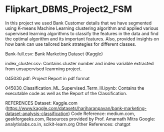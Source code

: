 # Flipkart_DBMS_Project2_FSM

In this project we used Bank Customer details that we have segmented using K-means Machine Learning clustering algorithm and applied various supervised learning algorithms to classify the features in the data and find the optimal algorithm and its important features. Also, provided insights on how bank can use tailored bank strategies for different classes.

Bank-full.csv: Bank Marketing Dataset (Kaggle)

index_cluster.csv: Contains cluster number and index variable extracted from unsupervised leanrning project.

045030.pdf: Project Report in pdf format

045030_Classification_ML_Supervised_Term_III.ipynb: Contains the executable code as well as the Report of the Classification.

REFERENCES
Dataset: Kaggle.com (https://www.kaggle.com/datasets/hariharanpavan/bank-marketing-dataset-analysis-classification)
Code Reference: medium.com, geekforgeeks.com, Resources provided by Prof. Amarnath Mitra
Google: analytixlabs.co.in, scikit-learn.org
Other References: chatgpt
